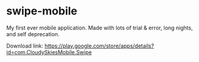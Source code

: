 # swipe-mobile
My first ever mobile application. Made with lots of trial & error, long nights, and self deprecation. 

Download link: https://play.google.com/store/apps/details?id=com.CloudySkiesMobile.Swipe
